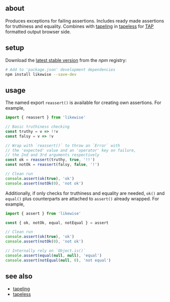 ## about

Produces exceptions for failing assertions. Includes ready made assertions for truthiness and equality. Combines with [tapeling](https://npm.im/tapeling) in [tapeless](https://npm.im/tapeless) for [TAP](https://testanything.org) formatted output browser side.

## setup

Download the [latest stable version](https://npm.im/likewise) from the _npm_ registry:

```sh
# Add to 'package.json' development dependencies
npm install likewise --save-dev
```

## usage

The named export `reassert()` is available for creating own assertions. For example,

```js
import { reassert } from 'likewise'

// Basic truthiness checking
const truthy = v => !!v
const falsy = v => !v

// Wrap with `reassert()` to throw an `Error` with
// the 'expected' value and an 'operator' key on failure,
// the 2nd and 3rd arguments respectively
const ok = reassert(truthy, true, '!!')
const notOk = reassert(falsy, false, '!')

// Clean run
console.assert(ok(true), 'ok')
console.assert(notOk(0), 'not ok')
```

Additionally, if only checks for truthiness and equality are needed, `ok()` and `equal()` plus counterparts are attached to `assert()` already wrapped. For example,

```js
import { assert } from 'likewise'

const { ok, notOk, equal, notEqual } = assert

// Clean run
console.assert(ok(true), 'ok')
console.assert(notOk(0), 'not ok')

// Internally rely on `Object.is()`
console.assert(equal(null, null), 'equal')
console.assert(notEqual(null, 0), 'not equal')
```

## see also

- [tapeling](https://github.com/thewhodidthis/tapeling)
- [tapeless](https://github.com/thewhodidthis/tapeless)

